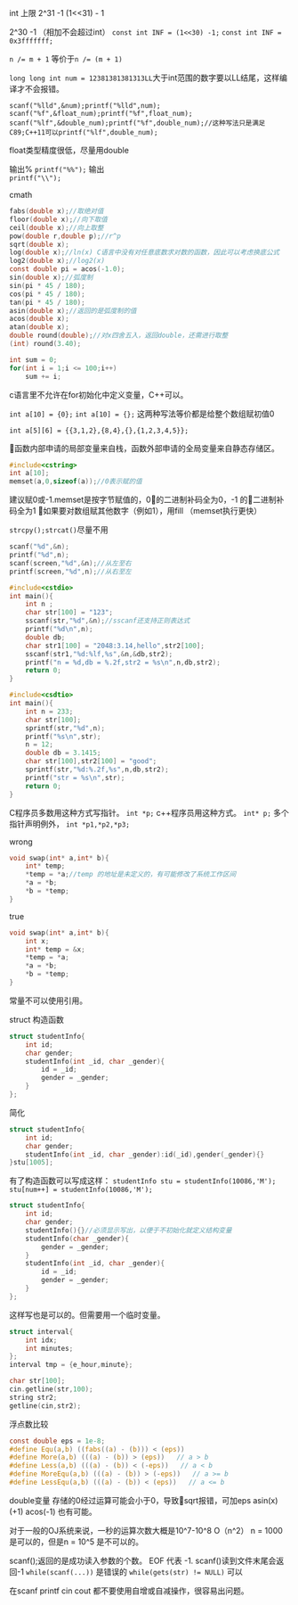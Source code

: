 int 上限 2^31 -1 
(1<<31) - 1

2^30 -1 （相加不会超过int）
`const int INF = (1<<30) -1;`
`const int INF = 0x3fffffff;`

`n /= m + 1` 等价于`n /= (m + 1)`

`long long int num = 12381381381313LL`大于int范围的数字要以LL结尾，这样编译才不会报错。


`scanf("%lld",&num);printf("%lld",num);`
`scanf("%f",&float_num);printf("%f",float_num);`
`scanf("%lf",&double_num);printf("%f",double_num);//这种写法只是满足C89;C++11可以printf("%lf",double_num);`

float类型精度很低，尽量用double

输出%
`printf("%%");`
输出\
`printf("\\");`



cmath
```C
fabs(double x);//取绝对值
floor(double x);//向下取值
ceil(double x);//向上取整
pow(double r,double p);//r^p
sqrt(double x);
log(double x);//ln(x) C语言中没有对任意底数求对数的函数，因此可以考虑换底公式
log2(double x);//log2(x) 
const double pi = acos(-1.0);
sin(double x);//弧度制
sin(pi * 45 / 180);
cos(pi * 45 / 180);
tan(pi * 45 / 180);
asin(double x);//返回的是弧度制的值
acos(double x);
atan(double x);
double round(double);//对x四舍五入，返回double，还需进行取整
(int) round(3.40);
```

```c
int sum = 0;
for(int i = 1;i <= 100;i++)
    sum += i;
```

c语言里不允许在for初始化中定义变量，C++可以。


`int a[10] = {0};`
`int a[10] = {};`
这两种写法等价都是给整个数组赋初值0


`int a[5][6] = {{3,1,2},{8,4},{},{1,2,3,4,5}};`


函数内部申请的局部变量来自栈，函数外部申请的全局变量来自静态存储区。

```C
#include<cstring>
int a[10];
memset(a,0,sizeof(a));//0表示赋的值
```
建议赋0或-1.memset是按字节赋值的，0的二进制补码全为0，-1
的二进制补码全为1
如果要对数组赋其他数字（例如1），用fill （memset执行更快）

`strcpy();strcat()`尽量不用

```C
scanf("%d",&n);
printf("%d",n);
scanf(screen,"%d",&n);//从左至右
printf(screen,"%d",n);//从右至左
```
```C
#include<cstdio>
int main(){
    int n ;
    char str[100] = "123";
    sscanf(str,"%d",&n);//sscanf还支持正则表达式
    printf("%d\n",n);
    double db;
    char str1[100] = "2048:3.14,hello",str2[100];
    sscanf(str1,"%d:%lf,%s",&n,&db,str2);
    printf("n = %d,db = %.2f,str2 = %s\n",n,db,str2);
    return 0;
}
```

```c
#include<csdtio>
int main(){
    int n = 233;
    char str[100];
    sprintf(str,"%d",n);
    printf("%s\n",str);
    n = 12;
    double db = 3.1415;
    char str[100],str2[100] = "good";
    sprintf(str,"%d:%.2f,%s",n,db,str2);
    printf("str = %s\n",str);
    return 0;
}
```

C程序员多数用这种方式写指针。
`int *p;`
c++程序员用这种方式。
`int* p;`
多个指针声明例外，
`int *p1,*p2,*p3;`

wrong 
```C
void swap(int* a,int* b){
    int* temp;
    *temp = *a;//temp 的地址是未定义的，有可能修改了系统工作区间
    *a = *b;
    *b = *temp;
}
```

true
```C
void swap(int* a,int* b){
    int x;
    int* temp = &x;
    *temp = *a;
    *a = *b;
    *b = *temp;
}
```

常量不可以使用引用。

struct 构造函数
```c
struct studentInfo{
    int id;
    char gender;
    studentInfo(int _id, char _gender){
        id = _id;
        gender = _gender;
    }
};
```

简化
```c
struct studentInfo{
    int id;
    char gender;
    studentInfo(int _id, char _gender):id(_id),gender(_gender){}
}stu[1005];
```
有了构造函数可以写成这样：
`studentInfo stu = studentInfo(10086,'M');`
`stu[num++] = studentInfo(10086,'M'); `



```c
struct studentInfo{
    int id;
    char gender;
    studentInfo(){}//必须显示写出，以便于不初始化就定义结构变量
    studentInfo(char _gender){
        gender = _gender;
    }
    studentInfo(int _id, char _gender){
        id = _id;
        gender = _gender;
    }
};
```


这样写也是可以的。但需要用一个临时变量。
```c
struct interval{
    int idx;
    int minutes;
};
interval tmp = {e_hour,minute};
```


```c
char str[100];
cin.getline(str,100);
string str2;
getline(cin,str2);
```


浮点数比较
```C
const double eps = 1e-8;
#define Equ(a,b) ((fabs((a) - (b))) < (eps))
#define More(a,b) (((a) - (b)) > (eps))   // a > b
#define Less(a,b) (((a) - (b)) < (-eps))   // a < b
#define MoreEqu(a,b) (((a) - (b)) > (-eps))   // a >= b
#define LessEqu(a,b) (((a) - (b)) < (eps))   // a <= b
```

double变量 存储的0经过运算可能会小于0，导致sqrt报错，可加eps
asin(x)  (+1)  acos(-1) 也有可能。

对于一般的OJ系统来说，一秒的运算次数大概是10^7-10^8
O（n^2） n = 1000 是可以的，但是n = 10^5 是不可以的。

scanf();返回的是成功读入参数的个数。
EOF 代表 -1.
scanf()读到文件末尾会返回-1
`while(scanf(...))` 是错误的
`while(gets(str) != NULL)` 可以

在scanf printf cin cout 都不要使用自增或自减操作，很容易出问题。

















